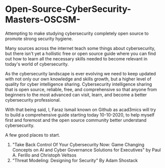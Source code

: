 # Open-Source-CyberSecurity-Masters-OSCSM-
Attempting to make studying cybersecurity completely open source to promote strong security hygiene. 

Many sources across the internet teach some things about cybersecurity, but there isn't yet a hollistic free or open source guide where you can find out how to learn all the necessary skills needed to become relevant in today's world of cybersecurity. 

As the cybersecurity landscape is ever evolving we need to keep updated with not only our own knowledge and skills growth, but a higher level of quality for cyber intelligence sharing. Cybersecurity intelligence sharing that is open source, reliable, free, and comprehensive so that anyone from beginners to the most advanced can visit, learn, and become a better cybersecurity professional. 

With that being said, I, Faraz Ismail known on Github as acad3mics will try to build a comprehensive guide starting today 10-10-2020, to help myself first and foremost and the open source community better understand cybersecurity. 

A few good places to start. 
1) "Take Back Control Of Your Cybersecurity Now: Game Changing Concepts on AI and Cyber Governance Solutions for Executives" by Paul A. Ferillo and Christoph Veltsos
2) "Threat Modeling: Designing for Security" By Adam Shostack
